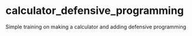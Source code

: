 # calculator_defensive_programming
Simple training on making a calculator and adding defensive programming
